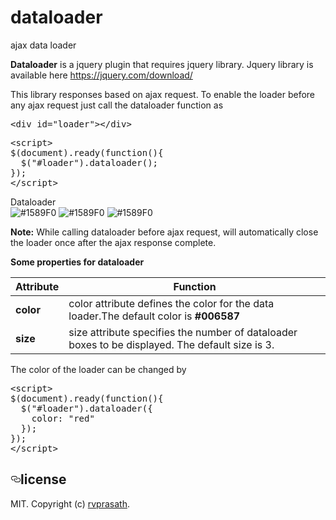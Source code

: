# dataloader
ajax data loader

<b>Dataloader</b> is a jquery plugin that requires jquery library. Jquery library is available here <a href="https://jquery.com/download/">https://jquery.com/download/</a>

This library responses based on ajax request. To enable the loader before any ajax request just call the dataloader function as

<pre>
&#x3C;div id="loader"&#x3E;&#x3C;/div&#x3E
</pre>

<pre>
&#x3C;script&#x3E;
$(document).ready(function(){
  $("#loader").dataloader();
});
&#x3C;/script&#x3E;
</pre>

Dataloader</br>
![#1589F0](https://placehold.it/15/006587/000000?text=+) ![#1589F0](https://placehold.it/15/006587/000000?text=+) ![#1589F0](https://placehold.it/15/006587/000000?text=+)

<b>Note:</b> While calling dataloader before ajax request, will automatically close the loader once after the ajax response complete.

<b>Some properties for dataloader</b>

<table>
<thead>
<tr>
<th>Attribute</th>
<th>Function</th>
</tr>
</thead>
<tbody>
<tr>
<td><b>color</b></td>
<td>color attribute defines the color for the data loader.The default color is <b>#006587</b>
</td>
</tr>
<tr>
<td><b>size</b></td>
<td>size attribute specifies the number of dataloader boxes to be displayed. The default size is 3.</td>
</tr>
</tbody>
</table>

The color of the loader can be changed by
<pre>
&#x3C;script&#x3E;
$(document).ready(function(){
  $("#loader").dataloader({
    color: "red"
  });
});
&#x3C;/script&#x3E;
</pre>

<h2><a href="#license" aria-hidden="true" class="anchor" id="user-content-license"><svg aria-hidden="true" class="octicon octicon-link" height="16" version="1.1" viewBox="0 0 16 16" width="16"><path fill-rule="evenodd" d="M4 9h1v1H4c-1.5 0-3-1.69-3-3.5S2.55 3 4 3h4c1.45 0 3 1.69 3 3.5 0 1.41-.91 2.72-2 3.25V8.59c.58-.45 1-1.27 1-2.09C10 5.22 8.98 4 8 4H4c-.98 0-2 1.22-2 2.5S3 9 4 9zm9-3h-1v1h1c1 0 2 1.22 2 2.5S13.98 12 13 12H9c-.98 0-2-1.22-2-2.5 0-.83.42-1.64 1-2.09V6.25c-1.09.53-2 1.84-2 3.25C6 11.31 7.55 13 9 13h4c1.45 0 3-1.69 3-3.5S14.5 6 13 6z"></path></svg></a>license</h2>
<p>MIT. Copyright (c) <a href="https://github.com/rvprasath/" rel="nofollow">rvprasath</a>.</p>
